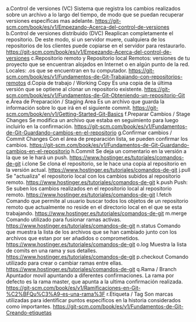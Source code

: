a.Control de versiones (VC)
Sistema que registra los cambios realizados sobre un archivo a lo largo del tiempo, de modo que se puedan recuperar versiones específicas mas adelante.
https://git-scm.com/book/es/v1/Empezando-Acerca-del-control-de-versiones
b.Control de versiones distribuido (DVC)
Reaplican completamente el repositorio. De este modo, si un servidor muere, cualquiera de los repositorios de los clientes puede copiarse en el servidor para restaurarlo.
https://git-scm.com/book/es/v1/Empezando-Acerca-del-control-de-versiones
c.Repositorio remoto y Repositorio local
Remotos: versiones de tu proyecto que se encuentran alojados en Internet o en algún punto de la red. Locales: .os que se encuentran en tu computador.
https://git-scm.com/book/es/v1/Fundamentos-de-Git-Trabajando-con-repositorios-remotos
d.Copia de trabajo / Working Copy
Es una copia de la última versión que se optiene al clonar un repositorio existente.
https://git-scm.com/book/es/v1/Fundamentos-de-Git-Obteniendo-un-repositorio-Git
e.Área de Preparación / Staging Area
Es un archivo que guarda la información sobre lo que irá en el siguiente commit.
https://git-scm.com/book/en/v1/Getting-Started-Git-Basics
f.Preparar Cambios / Stage Changes
Se modifica un archivo que estaba en seguimiento para luego incluirlo en la confirmación.
https://git-scm.com/book/es/v1/Fundamentos-de-Git-Guardando-cambios-en-el-repositorio
g.Confirmar cambios / Commit Changes
Con el área de preparación lista, se pueden confirmar los cambios.
https://git-scm.com/book/es/v1/Fundamentos-de-Git-Guardando-cambios-en-el-repositorio
h.Commit
Se deja un comentario en la versión a la que se le hará un push.
https://www.hostinger.es/tutoriales/comandos-de-git
i.clone
Se clona el repositorio, se le hace una copia al repositorio en la versión actual.
https://www.hostinger.es/tutoriales/comandos-de-git
j.pull
Se "actualiza" el repositorio local con los cambios subidos al repositorio remoto.
https://www.hostinger.es/tutoriales/comandos-de-git
k.push
Push: Se suben los cambios realizados en el repositorio local al repositorio remoto.
https://www.hostinger.es/tutoriales/comandos-de-git
l.fetch
Comando que permite al usuario buscar todos los objetos de un repositorio remoto que actualmente no reside en el directorio local en el que se esta trabajando.
https://www.hostinger.es/tutoriales/comandos-de-git
m.merge
Comando utilizado para fusionar ramas activas.
https://www.hostinger.es/tutoriales/comandos-de-git
n.status
Comando que muestra la lista de los archivos que se han cambiado junto con los archivos que estan por ser añadidos o comprometidos.
https://www.hostinger.es/tutoriales/comandos-de-git
o.log
Muestra la lista de comits en una rama y sus detalles.
https://www.hostinger.es/tutoriales/comandos-de-git
p.checkout
Comando utilizado para crear o cambiar ramas entre ellas.
https://www.hostinger.es/tutoriales/comandos-de-git
q.Rama / Branch
Apuntador movil apuntando a diferentes confirmaciones. La rama por defecto es la rama master, que apunta a la ultima confirmación realizada. 
https://git-scm.com/book/es/v1/Ramificaciones-en-Git-%C2%BFQu%C3%A9-es-una-rama%3F
r.Etiqueta / Tag
Son marcas utilizadas para identificar puntos específicos en la historia considerados como importantes.
https://git-scm.com/book/es/v1/Fundamentos-de-Git-Creando-etiquetas